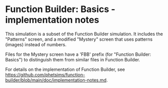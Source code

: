 # Function Builder: Basics - implementation notes

This simulation is a subset of the Function Builder simulation. It includes the "Patterns" screen,
and a modified "Mystery" screen that uses patterns (images) instead of numbers.

Files for the Mystery screen have a 'FBB' prefix (for "Function Builder: Basics") to distinguish them from
similar files in Function Builder.

For details on the implementation of Function Builder,
see https://github.com/phetsims/function-builder/blob/main/doc/implementation-notes.md.
